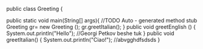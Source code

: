 public class Greeting {

public static void main(String[] args){
    //TODO Auto - generated method stub
    Greeting gr= new Greeting ();
    gr.greetItalian();
}
public void greetEnglish () {
    System.out.println("Hello");
    //Georgi Petkov beshe tuk
}
public void greetItalian()
{
    System.out.println("Ciao!");
    //abvgghdfsdsds
}

